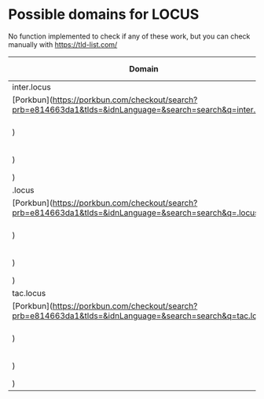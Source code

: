 # Possible domains for LOCUS

No function implemented to check if any of these work, but you can check manually with https://tld-list.com/

| Domain | Porkbun | NameCheap | Google Domains |
|---|---|---|---|
| inter.locus | [Porkbun](https://porkbun.com/checkout/search?prb=e814663da1&tlds=&idnLanguage=&search=search&q=inter.locus) | [Namecheap](https://www.namecheap.com/domains/registration/results/?domain=inter.locus) | [Google](https://domains.google.com/registrar/search?searchTerm=inter.locus) |
| .locus | [Porkbun](https://porkbun.com/checkout/search?prb=e814663da1&tlds=&idnLanguage=&search=search&q=.locus) | [Namecheap](https://www.namecheap.com/domains/registration/results/?domain=.locus) | [Google](https://domains.google.com/registrar/search?searchTerm=.locus) |
| tac.locus | [Porkbun](https://porkbun.com/checkout/search?prb=e814663da1&tlds=&idnLanguage=&search=search&q=tac.locus) | [Namecheap](https://www.namecheap.com/domains/registration/results/?domain=tac.locus) | [Google](https://domains.google.com/registrar/search?searchTerm=tac.locus) |
